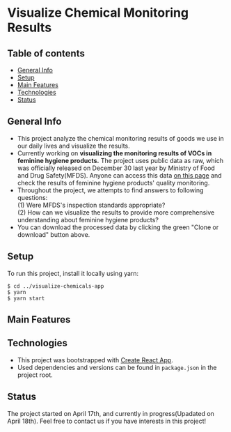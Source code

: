 # Visualize Chemical Monitoring Results

## Table of contents

- [General Info](#general-info)
- [Setup](#setup)
- [Main Features](#main-features)
- [Technologies](#technologies)
- [Status](#status)

## General Info

- This project analyze the chemical monitoring results of goods we use in our daily lives and visualize the results.
- Currently working on <b>visualizing the monitoring results of VOCs in feminine hygiene products.</b> The project uses public data as raw, which was officially released on December 30 last year by Ministry of Food and Drug Safety(MFDS). Anyone can access this data [on this page](https://www.mfds.go.kr/brd/m_99/view.do?seq=44922) and check the results of feminine hygiene products' quality monitoring.
- Throughout the project, we attempts to find answers to following questions:<br />
  (1) Were MFDS's inspection standards appropriate? <br />
  (2) How can we visualize the results to provide more comprehensive understanding about feminine hygiene products?
- You can download the processed data by clicking the green "Clone or download" button above.

## Setup

To run this project, install it locally using yarn:

```
$ cd ../visualize-chemicals-app
$ yarn
$ yarn start
```

## Main Features

## Technologies

- This project was bootstrapped with [Create React App](https://github.com/facebook/create-react-app).
- Used dependencies and versions can be found in `package.json` in the project root.

## Status

The project started on April 17th, and currently in progress(Upadated on April 18th). Feel free to contact us if you have interests in this project!
